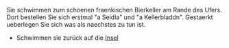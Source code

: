 Sie schwimmen zum schoenen fraenkischen Bierkeller am Rande des Ufers. Dort bestellen Sie sich erstmal
"a Seidla" und "a Kellerbladdn". Gestaerkt ueberlegen Sie sich was als naechstes zu tun ist.

* Schwimmen sie zurück auf die [Insel](../schwimmen/insel/insel.md)
